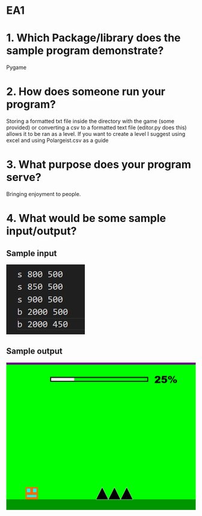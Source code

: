 # EA1

# 1. Which Package/library does the sample program demonstrate?

Pygame

# 2. How does someone run your program?

Storing a formatted txt file inside the directory with the game (some provided) or converting a csv to a formatted text file (editor.py does this) allows it to be ran as a level. If you want to create a level I suggest using excel and using Polargeist.csv as a guide

# 3. What purpose does your program serve?

Bringing enjoyment to people. 

# 4. What would be some sample input/output?

## Sample input 

![Sample input showing the format for spikes and blocks](image.png) 

## Sample output 

![Sample output of the level loading the spikes from the input](image-1.png)
